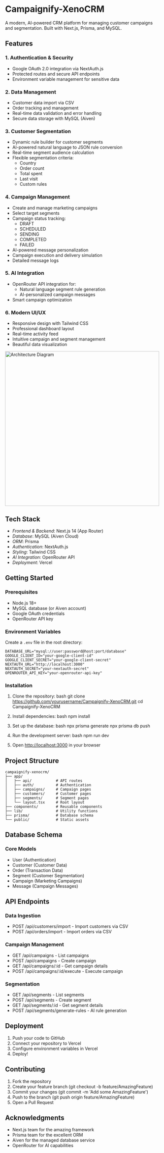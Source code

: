 # Campaignify-XenoCRM

A modern, AI-powered CRM platform for managing customer campaigns and segmentation. Built with Next.js, Prisma, and MySQL.

## Features

### 1. Authentication & Security
- Google OAuth 2.0 integration via NextAuth.js
- Protected routes and secure API endpoints
- Environment variable management for sensitive data

### 2. Data Management
- Customer data import via CSV
- Order tracking and management
- Real-time data validation and error handling
- Secure data storage with MySQL (Aiven)

### 3. Customer Segmentation
- Dynamic rule builder for customer segments
- AI-powered natural language to JSON rule conversion
- Real-time segment audience calculation
- Flexible segmentation criteria:
  - Country
  - Order count
  - Total spent
  - Last visit
  - Custom rules

### 4. Campaign Management
- Create and manage marketing campaigns
- Select target segments
- Campaign status tracking:
  - DRAFT
  - SCHEDULED
  - SENDING
  - COMPLETED
  - FAILED
- AI-powered message personalization
- Campaign execution and delivery simulation
- Detailed message logs

### 5. AI Integration
- OpenRouter API integration for:
  - Natural language segment rule generation
  - AI-personalized campaign messages
- Smart campaign optimization

### 6. Modern UI/UX
- Responsive design with Tailwind CSS
- Professional dashboard layout
- Real-time activity feed
- Intuitive campaign and segment management
- Beautiful data visualization

<img src="https://github.com/user-attachments/assets/2ae500e7-db30-4455-aa30-12786403f0d2" alt="Architecture Diagram" width="500"/>


## Tech Stack

- *Frontend & Backend*: Next.js 14 (App Router)
- *Database*: MySQL (Aiven Cloud)
- *ORM*: Prisma
- *Authentication*: NextAuth.js
- *Styling*: Tailwind CSS
- *AI Integration*: OpenRouter API
- *Deployment*: Vercel

## Getting Started

### Prerequisites
- Node.js 18+
- MySQL database (or Aiven account)
- Google OAuth credentials
- OpenRouter API key

### Environment Variables

Create a `.env` file in the root directory:

```env
DATABASE_URL="mysql://user:password@host:port/database"
GOOGLE_CLIENT_ID="your-google-client-id"
GOOGLE_CLIENT_SECRET="your-google-client-secret"
NEXTAUTH_URL="http://localhost:3000"
NEXTAUTH_SECRET="your-nextauth-secret"
OPENROUTER_API_KEY="your-openrouter-api-key"
```


### Installation

1. Clone the repository:
bash
git clone https://github.com/yourusername/Campaignify-XenoCRM.git
cd Campaignify-XenoCRM


2. Install dependencies:
bash
npm install


3. Set up the database:
bash
npx prisma generate
npx prisma db push


4. Run the development server:
bash
npm run dev


5. Open [http://localhost:3000](http://localhost:3000) in your browser


## Project Structure

```text
campaignify-xenocrm/
├── app/
│   ├── api/           # API routes
│   ├── auth/          # Authentication
│   ├── campaigns/     # Campaign pages
│   ├── customers/     # Customer pages
│   ├── segments/      # Segment pages
│   └── layout.tsx     # Root layout
├── components/        # Reusable components
├── lib/               # Utility functions
├── prisma/            # Database schema
└── public/            # Static assets
```


## Database Schema

### Core Models
- User (Authentication)
- Customer (Customer Data)
- Order (Transaction Data)
- Segment (Customer Segmentation)
- Campaign (Marketing Campaigns)
- Message (Campaign Messages)

## API Endpoints

### Data Ingestion
- POST /api/customers/import - Import customers via CSV
- POST /api/orders/import - Import orders via CSV

### Campaign Management
- GET /api/campaigns - List campaigns
- POST /api/campaigns - Create campaign
- GET /api/campaigns/:id - Get campaign details
- POST /api/campaigns/:id/execute - Execute campaign

### Segmentation
- GET /api/segments - List segments
- POST /api/segments - Create segment
- GET /api/segments/:id - Get segment details
- POST /api/segments/generate-rules - AI rule generation

## Deployment

1. Push your code to GitHub
2. Connect your repository to Vercel
3. Configure environment variables in Vercel
4. Deploy!

## Contributing

1. Fork the repository
2. Create your feature branch (git checkout -b feature/AmazingFeature)
3. Commit your changes (git commit -m 'Add some AmazingFeature')
4. Push to the branch (git push origin feature/AmazingFeature)
5. Open a Pull Request

## Acknowledgments

- Next.js team for the amazing framework
- Prisma team for the excellent ORM
- Aiven for the managed database service
- OpenRouter for AI capabilities